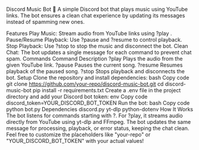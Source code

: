 Discord Music Bot 🎵
A simple Discord bot that plays music using YouTube links. The bot ensures a clean chat experience by updating its messages instead of spamming new ones.

Features
Play Music: Stream audio from YouTube links using ?play <URL>.
Pause/Resume Playback: Use ?pause and ?resume to control playback.
Stop Playback: Use ?stop to stop the music and disconnect the bot.
Clean Chat: The bot updates a single message for each command to prevent chat spam.
Commands
Command	Description
?play <URL>	Plays the audio from the given YouTube link.
?pause	Pauses the current song.
?resume	Resumes playback of the paused song.
?stop	Stops playback and disconnects the bot.
Setup
Clone the repository and install dependencies:
bash
Copy code
git clone https://github.com/your-repo/discord-music-bot.git
cd discord-music-bot
pip install -r requirements.txt
Create a .env file in the project directory and add your Discord bot token:
env
Copy code
discord_token=YOUR_DISCORD_BOT_TOKEN
Run the bot:
bash
Copy code
python bot.py
Dependencies
discord.py
yt-dlp
python-dotenv
How It Works
The bot listens for commands starting with ?.
For ?play, it streams audio directly from YouTube using yt-dlp and FFmpeg.
The bot updates the same message for processing, playback, or error status, keeping the chat clean.
Feel free to customize the placeholders like "your-repo" or "YOUR_DISCORD_BOT_TOKEN" with your actual values!
